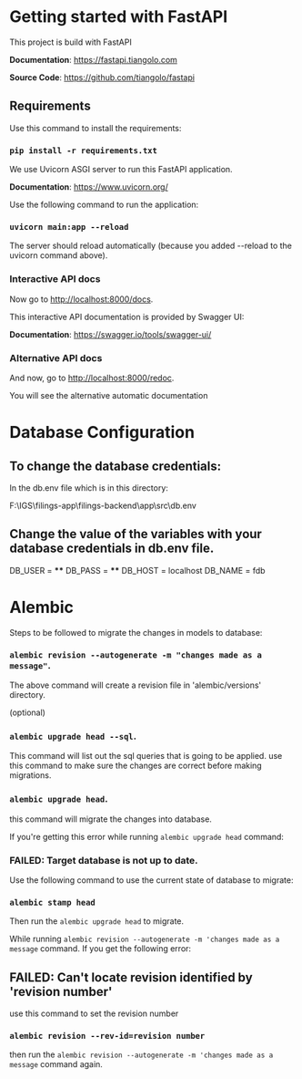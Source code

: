 # Getting started with FastAPI

This project is build with FastAPI

**Documentation**: <a href="https://fastapi.tiangolo.com" target="_blank">https://fastapi.tiangolo.com</a>

**Source Code**: <a href="https://github.com/tiangolo/fastapi" target="_blank">https://github.com/tiangolo/fastapi</a>

## Requirements

Use this command to install the requirements:

### `pip install -r requirements.txt`

We use Uvicorn ASGI server to run this FastAPI application.

**Documentation**: <a href="https://www.uvicorn.org/" target="_blank">https://www.uvicorn.org/</a>

Use the following command to run the application:

### `uvicorn main:app --reload`

The server should reload automatically (because you added --reload to the uvicorn command above).

### Interactive API docs

Now go to <a href="http://localhost:8000/docs" class="external-link" target="_blank">http://localhost:8000/docs</a>.

This interactive API documentation is provided by Swagger UI:

**Documentation**: <a href="https://swagger.io/tools/swagger-ui/" target="_blank">https://swagger.io/tools/swagger-ui/</a>

### Alternative API docs

And now, go to <a href="http://localhost:8000/redoc" class="external-link" target="_blank">http://localhost:8000/redoc</a>.

You will see the alternative automatic documentation

# Database Configuration

## To change the database credentials:

In the db.env file which is in this directory:

F:\IGS\filings-app\filings-backend\app\src\db.env

## Change the value of the variables with your database credentials in db.env file.

DB_USER = **\*\***
DB_PASS = **\*\***
DB_HOST = localhost
DB_NAME = fdb

# Alembic

Steps to be followed to migrate the changes in models to database:

### `alembic revision --autogenerate -m "changes made as a message"`.

The above command will create a revision file in 'alembic/versions' directory.

(optional)

### `alembic upgrade head --sql`.

This command will list out the sql queries that is going to be applied. use this command to make sure the changes are correct before making migrations.

### `alembic upgrade head`.

this command will migrate the changes into database.

If you're getting this error while running `alembic upgrade head` command:

### FAILED: Target database is not up to date.

Use the following command to use the current state of database to migrate:

### `alembic stamp head`

Then run the `alembic upgrade head` to migrate.

While running `alembic revision --autogenerate -m 'changes made as a message` command. If you get the following error:

## FAILED: Can't locate revision identified by 'revision number'

use this command to set the revision number

### `alembic revision --rev-id=revision number`

then run the `alembic revision --autogenerate -m 'changes made as a message` command again.
